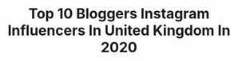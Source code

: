 ---
title: Top 10 Bloggers Instagram Influencers In United Kingdom In 2020
description: >-
  Find top bloggers Instagram influencers in United Kingdom in 2020. Most popular hashtags: #travelcouple #ootd #fashion #whatiwore.
platform: Instagram
profiles:
  - username: "ourtasteforlife"
    fullname: >-
      CHARLOTTE ♡ NATALIE 𖤥 UK
    location: "United Kingdom"
    followers: 20199
    engagement: 1153
    commentsToLikes: 0.108506
    avatar: "https://scontent-ams4-1.cdninstagram.com/v/t51.2885-19/s320x320/92346450_930457837406219_6410192187669086208_n.jpg?_nc_ht=scontent-ams4-1.cdninstagram.com&_nc_ohc=g1WnsaV0ZawAX8-atTu&oh=179814c6343299ec19d1ed1f42cfa48c&oe=5EB7AFFC"
    verified: false
    hashtags: "#lovehasnogender, #lgbtposts, #beautifultravelcouples, #lesbianlove"
  - username: "americanandthebrit"
    fullname: >-
      TRAVEL COUPLE | GEORGE & HANNA
    location: "United Kingdom"
    followers: 50701
    engagement: 663
    commentsToLikes: 0.063526
    avatar: "https://scontent-ams4-1.cdninstagram.com/v/t51.2885-19/s320x320/67740299_1121273428081923_5583675355606024192_n.jpg?_nc_ht=scontent-ams4-1.cdninstagram.com&_nc_ohc=NOMhLp5lv90AX9ixCVY&oh=96a13629e1a687ef070ecbbf222e6422&oe=5EBAA636"
    verified: false
    hashtags: "#sevenwondersoftheworld, #staysafe, #tulum, #meettheworld"
  - username: "cassiesamji"
    fullname: >-
      Cassie | London Creator
    location: "United Kingdom"
    followers: 98371
    engagement: 612
    commentsToLikes: 0.066120
    avatar: "https://scontent-lhr8-1.cdninstagram.com/v/t51.2885-19/s320x320/89696958_593632447855297_486892172872777728_n.jpg?_nc_ht=scontent-lhr8-1.cdninstagram.com&_nc_ohc=NG0PcszFwQ0AX8-ZlaH&oh=1d877eab965bb1eb44c9534024440c5e&oe=5EBA1C2D"
    verified: false
    hashtags: "#eyeturns20, #glitterfantasy, #tiffanyandco, #breakfastattiffanys"
  - username: "drlouloubug"
    fullname: >-
      Lauren Mulcahy-Ryan
    location: "United Kingdom"
    followers: 6233
    engagement: 1168
    commentsToLikes: 0.657285
    avatar: "https://scontent-lhr8-1.cdninstagram.com/v/t51.2885-19/s320x320/83133756_666120150859597_411690263342219264_n.jpg?_nc_ht=scontent-lhr8-1.cdninstagram.com&_nc_ohc=u-u34_oIjNAAX9iDn9t&oh=40eeefdccfa9cc8a3a4d8b429d2c4f08&oe=5EB933C1"
    verified: false
    hashtags: "#londoncalling, #streetstyle, #mytinyatlaslondon, #londonist"
  - username: "galzahavi"
    fullname: >-
      Gal Malka Zehavi-גל מלכה זהבי
    location: "United Kingdom"
    followers: 145546
    engagement: 662
    commentsToLikes: 0.025872
    avatar: "https://scontent-lhr8-1.cdninstagram.com/v/t51.2885-19/s320x320/54732130_2378655665500848_6262405528404623360_n.jpg?_nc_ht=scontent-lhr8-1.cdninstagram.com&_nc_ohc=WHQjkVFRtmwAX9dV-o_&oh=ad51043d01fd2d95cad1869a83aa0fe4&oe=5EB91BFB"
    verified: false
    hashtags: "#ad, #yoplaittogo, #oreostyle, #mnmsmovies"
  - username: "sarahlouiseporterxo"
    fullname: >-
      ✨ Sarah Louise Porter 👑
    location: "United Kingdom"
    followers: 26145
    engagement: 586
    commentsToLikes: 0.067961
    avatar: "https://scontent-ams4-1.cdninstagram.com/v/t51.2885-19/s320x320/73505117_1404917019664802_5298853010233884672_n.jpg?_nc_ht=scontent-ams4-1.cdninstagram.com&_nc_ohc=3fV8fexoofEAX8aFfzn&oh=8ddac0cd1f7feb956592c25b1c09d572&oe=5E841904"
    verified: false
    hashtags: "#valentine, #valentineslookbook, #fashionvideo, #soon"
  - username: "lenix_trenae"
    fullname: >-
      Lenix Trena'e🌹
    location: "United Kingdom"
    followers: 36633
    engagement: 1025
    commentsToLikes: 0.033506
    avatar: "https://scontent-lht6-1.cdninstagram.com/v/t51.2885-19/s320x320/52100195_267709937454293_9097684272818421760_n.jpg?_nc_ht=scontent-lht6-1.cdninstagram.com&_nc_ohc=Wr57NFAApVUAX93moMN&oh=e2ed17c3019c63c888d8c8ad921c01b2&oe=5EBB2204"
    verified: false
    hashtags: "#styleoftheday, #streetfashion, #streetstylelux, #quarantine"
  - username: "safiiyyaahh"
    fullname: >-
      safiyyah
    location: "United Kingdom"
    followers: 7407
    engagement: 969
    commentsToLikes: 0.104572
    avatar: "https://scontent-ssn1-1.cdninstagram.com/v/t51.2885-19/s320x320/67478838_2301916036589189_829438608120217600_n.jpg?_nc_ht=scontent-ssn1-1.cdninstagram.com&_nc_ohc=THTw06fUnzMAX-DxsRM&oh=a916a18d2e2da936d8b3becdeda6071d&oe=5EA36304"
    verified: false
    hashtags: "#model, #prettylittlething, #like, #pakistanifashion"
  - username: "chloemelissabaker"
    fullname: >-
      Chloè Melissa Baker
    location: "United Kingdom"
    followers: 42958
    engagement: 464
    commentsToLikes: 0.054460
    avatar: "https://scontent-lht6-1.cdninstagram.com/v/t51.2885-19/s320x320/91800972_761128421120388_6007335087211806720_n.jpg?_nc_ht=scontent-lht6-1.cdninstagram.com&_nc_ohc=nSg_NjfPGeUAX_llOJF&oh=04a5c2ad673437eae27c5247f9508181&oe=5EBA5EAD"
    verified: false
    hashtags: "#forgirlsbygirls, #keeplounging, #katchme, #pltstyle"
  - username: "curlyproverbz"
    fullname: >-
      Farida Sharma
    location: "United Kingdom"
    followers: 37182
    engagement: 427
    commentsToLikes: 0.066338
    avatar: "https://scontent-lht6-1.cdninstagram.com/v/t51.2885-19/s320x320/69897969_2152069271759673_2077854999701880832_n.jpg?_nc_ht=scontent-lht6-1.cdninstagram.com&_nc_ohc=UCNjOCBZAxgAX_PGmlz&oh=384f62ced0b16dfe70745db6d6b567ab&oe=5EB9C6A3"
    verified: false
    hashtags: "#mumlife, #strongersweden, #wheredidyougetyourlyricsfromjaiyah, #itsasundaysoithoughtiwouldtakeyoualltochurch"
---
